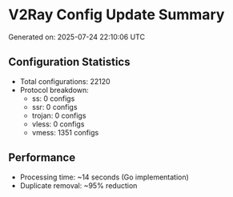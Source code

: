# V2Ray Config Update Summary
Generated on: 2025-07-24 22:10:06 UTC

## Configuration Statistics
- Total configurations: 22120
- Protocol breakdown:
  - ss: 0 configs
  - ssr: 0 configs
  - trojan: 0 configs
  - vless: 0 configs
  - vmess: 1351 configs

## Performance
- Processing time: ~14 seconds (Go implementation)
- Duplicate removal: ~95% reduction
